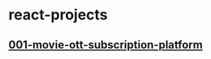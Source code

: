 # react-projects

## [001-movie-ott-subscription-platform](https://github.com/rakshithsgowda/reactjs-nextjs-projects/tree/main/001_personal_movie_ott_platform)
